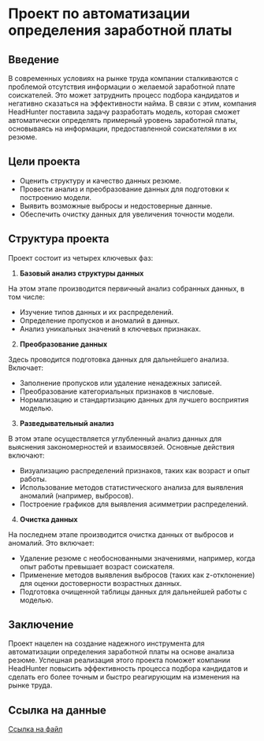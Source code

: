 # Проект по автоматизации определения заработной платы

## Введение

В современных условиях на рынке труда компании сталкиваются с проблемой отсутствия информации о желаемой заработной плате соискателей. Это может затруднить процесс подбора кандидатов и негативно сказаться на эффективности найма. В связи с этим, компания HeadHunter поставила задачу разработать модель, которая сможет автоматически определять примерный уровень заработной платы, основываясь на информации, предоставленной соискателями в их резюме.

## Цели проекта

- Оценить структуру и качество данных резюме.
- Провести анализ и преобразование данных для подготовки к построению модели.
- Выявить возможные выбросы и недостоверные данные.
- Обеспечить очистку данных для увеличения точности модели.

## Структура проекта

Проект состоит из четырех ключевых фаз:

1. **Базовый анализ структуры данных**

На этом этапе производится первичный анализ собранных данных, в том числе:
- Изучение типов данных и их распределений.
- Определение пропусков и аномалий в данных.
- Анализ уникальных значений в ключевых признаках.

2. **Преобразование данных**

Здесь проводится подготовка данных для дальнейшего анализа. Включает:
- Заполнение пропусков или удаление ненадежных записей.
- Преобразование категориальных признаков в числовые.
- Нормализацию и стандартизацию данных для лучшего восприятия моделью.

3. **Разведывательный анализ**

В этом этапе осуществляется углубленный анализ данных для выяснения закономерностей и взаимосвязей. Основные действия включают:
- Визуализацию распределений признаков, таких как возраст и опыт работы.
- Использование методов статистического анализа для выявления аномалий (например, выбросов).
- Построение графиков для выявления асимметрии распределений.

4. **Очистка данных**

На последнем этапе производится очистка данных от выбросов и аномалий. Это включает:
- Удаление резюме с необоснованными значениями, например, когда опыт работы превышает возраст соискателя.
- Применение методов выявления выбросов (таких как z-отклонение) для оценки достоверности возрастных данных.
- Подготовка очищенной таблицы данных для дальнейшей работы с моделью.

## Заключение

Проект нацелен на создание надежного инструмента для автоматизации определения заработной платы на основе анализа резюме. Успешная реализация этого проекта поможет компании HeadHunter повысить эффективность процесса подбора кандидатов и сделать его более точным и быстро реагирующим на изменения на рынке труда.

## Ссылка на данные

[Ссылка на файл]([dst-3.0_16_1_hh_database.csv](https://drive.google.com/file/d/1Kb78mAWYKcYlellTGhIjPI-bCcKbGuTn/view?usp=share_link))
